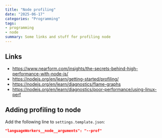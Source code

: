 ```yaml
---
title: "Node profiling"
date: "2025-06-17"
categories: "Programming"
tags:
- programming
- node
summary: Some links and stuff for profiling node
---
```


## Links

* https://www.nearform.com/insights/the-secrets-behind-high-performance-with-node-js/
* https://nodejs.org/en/learn/getting-started/profiling/
* https://nodejs.org/en/learn/diagnostics/flame-graphs
* https://nodejs.org/en/learn/diagnostics/poor-performance/using-linux-perf

## Adding profiling to node
Add the following line to `settings.template.json`:

```json
"languageWorkers__node__arguments": "--prof"
```

